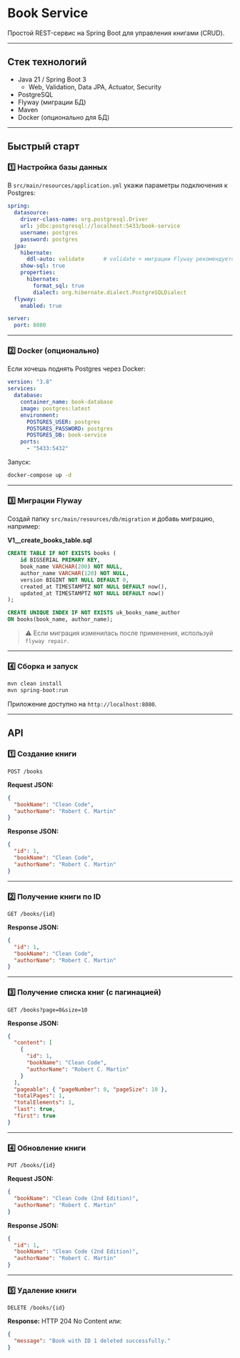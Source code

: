 # Book Service

Простой REST-сервис на Spring Boot для управления книгами (CRUD).

---

## Стек технологий

- Java 21 / Spring Boot 3
  - Web, Validation, Data JPA, Actuator, Security
- PostgreSQL
- Flyway (миграции БД)
- Maven
- Docker (опционально для БД)

---

## Быстрый старт

### 1️⃣ Настройка базы данных

В `src/main/resources/application.yml` укажи параметры подключения к Postgres:

```yaml
spring:
  datasource:
    driver-class-name: org.postgresql.Driver
    url: jdbc:postgresql://localhost:5433/book-service
    username: postgres
    password: postgres
  jpa:
    hibernate:
      ddl-auto: validate      # validate + миграции Flyway рекомендуется
    show-sql: true
    properties:
      hibernate:
        format_sql: true
        dialect: org.hibernate.dialect.PostgreSQLDialect
  flyway:
    enabled: true

server:
  port: 8080
```

---

### 2️⃣ Docker (опционально)

Если хочешь поднять Postgres через Docker:

```yaml
version: "3.8"
services:
  database:
    container_name: book-database
    image: postgres:latest
    environment:
      POSTGRES_USER: postgres
      POSTGRES_PASSWORD: postgres
      POSTGRES_DB: book-service
    ports:
      - "5433:5432"
```

Запуск:

```bash
docker-compose up -d
```

---

### 3️⃣ Миграции Flyway

Создай папку `src/main/resources/db/migration` и добавь миграцию, например:

**V1__create_books_table.sql**
```sql
CREATE TABLE IF NOT EXISTS books (
    id BIGSERIAL PRIMARY KEY,
    book_name VARCHAR(200) NOT NULL,
    author_name VARCHAR(120) NOT NULL,
    version BIGINT NOT NULL DEFAULT 0,
    created_at TIMESTAMPTZ NOT NULL DEFAULT now(),
    updated_at TIMESTAMPTZ NOT NULL DEFAULT now()
);

CREATE UNIQUE INDEX IF NOT EXISTS uk_books_name_author
ON books(book_name, author_name);
```

> ⚠️ Если миграция изменилась после применения, используй `flyway repair`.

---

### 4️⃣ Сборка и запуск

```bash
mvn clean install
mvn spring-boot:run
```

Приложение доступно на `http://localhost:8080`.

---

## API

### 1️⃣ Создание книги

`POST /books`

**Request JSON:**
```json
{
  "bookName": "Clean Code",
  "authorName": "Robert C. Martin"
}
```

**Response JSON:**
```json
{
  "id": 1,
  "bookName": "Clean Code",
  "authorName": "Robert C. Martin"
}
```

---

### 2️⃣ Получение книги по ID

`GET /books/{id}`

**Response JSON:**
```json
{
  "id": 1,
  "bookName": "Clean Code",
  "authorName": "Robert C. Martin"
}
```

---

### 3️⃣ Получение списка книг (с пагинацией)

`GET /books?page=0&size=10`

**Response JSON:**
```json
{
  "content": [
    {
      "id": 1,
      "bookName": "Clean Code",
      "authorName": "Robert C. Martin"
    }
  ],
  "pageable": { "pageNumber": 0, "pageSize": 10 },
  "totalPages": 1,
  "totalElements": 1,
  "last": true,
  "first": true
}
```

---

### 4️⃣ Обновление книги

`PUT /books/{id}`

**Request JSON:**
```json
{
  "bookName": "Clean Code (2nd Edition)",
  "authorName": "Robert C. Martin"
}
```

**Response JSON:**
```json
{
  "id": 1,
  "bookName": "Clean Code (2nd Edition)",
  "authorName": "Robert C. Martin"
}
```

---

### 5️⃣ Удаление книги

`DELETE /books/{id}`

**Response:** HTTP 204 No Content или:
```json
{
  "message": "Book with ID 1 deleted successfully."
}
```

